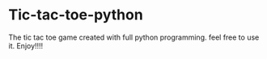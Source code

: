 # Tic-tac-toe-python
The tic tac toe game created with full python programming.
feel free to use it.
Enjoy!!!!
